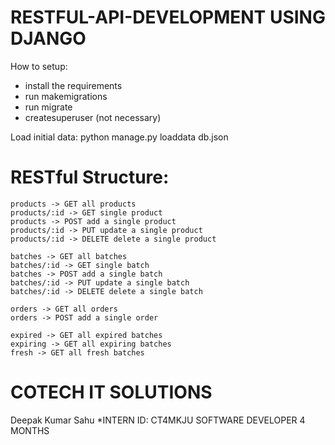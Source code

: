 # RESTFUL-API-DEVELOPMENT USING DJANGO
How to setup:
- install the requirements
- run makemigrations
- run migrate
- createsuperuser (not necessary)

Load initial data:
python manage.py loaddata db.json

# RESTful Structure:
    products -> GET all products
    products/:id -> GET single product
    products -> POST add a single product
    products/:id -> PUT update a single product
    products/:id -> DELETE delete a single product

    batches -> GET all batches
    batches/:id -> GET single batch
    batches -> POST add a single batch
    batches/:id -> PUT update a single batch
    batches/:id -> DELETE delete a single batch

    orders -> GET all orders
    orders -> POST add a single order
    
    expired -> GET all expired batches
    expiring -> GET all expiring batches
    fresh -> GET all fresh batches
# COTECH IT SOLUTIONS
Deepak Kumar Sahu
*INTERN ID: CT4MKJU
SOFTWARE DEVELOPER
4 MONTHS
